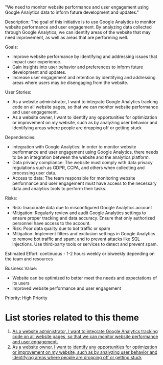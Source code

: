 "We need to monitor website performance and user engagement using Google Analytics data to inform future development and updates."

Description: The goal of this initiative is to use Google Analytics to monitor website performance and user engagement. By analyzing data collected through Google Analytics, we can identify areas of the website that may need improvement, as well as areas that are performing well.

Goals: 
* Improve website performance by identifying and addressing issues that impact user experience.
* Gain insights into user behavior and preferences to inform future development and updates.
* Increase user engagement and retention by identifying and addressing areas where users may be disengaging from the website. 

User Stories: 
* As a website administrator, I want to integrate Google Analytics tracking code on all website pages, so that we can monitor website performance and user engagement.
* As a website owner, I want to identify any opportunities for optimization or improvement on my website, such as by analyzing user behavior and identifying areas where people are dropping off or getting stuck

Dependencies: 
* Integration with Google Analytics: In order to monitor website performance and user engagement using Google Analytics, there needs to be an integration between the website and the analytics platform.
* Data privacy compliance: The website must comply with data privacy regulations such as GDPR, CCPA, and others when collecting and processing user data.
* Access to data: The team responsible for monitoring website performance and user engagement must have access to the necessary data and analytics tools to perform their tasks.

Risks: 
* Risk: Inaccurate data due to misconfigured Google Analytics account 
* Mitigation: Regularly review and audit Google Analytics settings to ensure proper tracking and data accuracy. Ensure that only authorized personnel have access to the account.
* Risk: Poor data quality due to bot traffic or spam 
* Mitigation: Implement filters and exclusion settings in Google Analytics to remove bot traffic and spam; and to prevent attacks like SQL injections. Use third-party tools or services to detect and prevent spam.

Estimated Effort: continuous - 1-2 hours weekly or biweekly depending on the team and resources 

Business Value: 
* Website can be optimized to better meet the needs and expectations of its users
* Improved website performance and user engagement

Priority: High Priority 

# List stories related to this theme
1. [As a website administrator, I want to integrate Google Analytics tracking code on all website pages, so that we can monitor website performance and user engagement.](https://github.com/amm33/mywebclass-agile-docs/blob/f33f8c607287438fd60e93a620532d656ed4e3c1/documentation/templates/theme/initiatives/epics/stories/story8.md)
2. [As a website owner, I want to identify any opportunities for optimization or improvement on my website, such as by analyzing user behavior and identifying areas where people are dropping off or getting stuck](https://github.com/amm33/mywebclass-agile-docs/blob/9c07c94e2ce2b67e171f406a465378257c6007c4/documentation/templates/theme/initiatives/epics/stories/story9.md)
